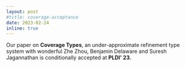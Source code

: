 ```yaml
---
layout: post
#title: coverage-acceptance
date: 2023-02-24 
inline: true
---
```


Our paper on **Coverage Types**, an under-approximate refinement type system with wonderful Zhe Zhou, Benjamin Delaware and Suresh Jagannathan is conditionally accepted at **PLDI' 23.**